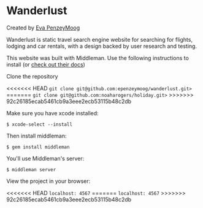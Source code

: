 # Wanderlust

<p>Created by <a href="https://epenzeymoog.github.io">Eva PenzeyMoog</a></p>

<p>Wanderlust is static travel search engine website for searching for flights, lodging and car rentals, with a design backed by user research and testing.</p>

<p>This website was built with Middleman. Use the following instructions to install (or <a href="https://middlemanapp.com/basics/install/">check out their docs</a>)</p>


<p>Clone the repository</p>
<<<<<<< HEAD
<code>git clone git@github.com:epenzeymoog/wanderlust.git></code>
=======
<code>git clone git@github.com:noaharogers/holiday.git></code>
>>>>>>> 92c26185ecab5461cb9a3eee2ecb53115b48c2db

<p>Make sure you have xcode installed:</p>
<code>$ xcode-select --install</code>

<p>Then install middleman:</p>
<code>$ gem install middleman</code>

<p>You'll use Middleman's server:</p>
<code>$ middleman server</code>

<p>View the project in your browser:</p>
<<<<<<< HEAD
<code>localhost: 4567</code>
=======
<code>localhost: 4567</code>
>>>>>>> 92c26185ecab5461cb9a3eee2ecb53115b48c2db
